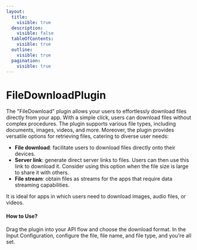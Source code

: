 ```yaml
---
layout:
  title:
    visible: true
  description:
    visible: false
  tableOfContents:
    visible: true
  outline:
    visible: true
  pagination:
    visible: true
---
```


# FileDownloadPlugin

The "FileDownload" plugin allows your users to effortlessly download files directly from your app. With a simple click, users can download files without complex procedures. The plugin supports various file types, including documents, images, videos, and more. Moreover, the plugin provides versatile options for retrieving files, catering to diverse user needs:

* **File download**: facilitate users to download files directly onto their devices.
* **Server link**: generate direct server links to files. Users can then use this link to download it. Consider using this option when the file size is large to share it with others.
* **File stream**: obtain files as streams for the apps that require data streaming capabilities.

It is ideal for apps in which users need to download images, audio files, or videos.

#### How to Use?

Drag the plugin into your API flow and choose the download format. In the Input Configuration, configure the file, file name, and file type, and you're all set.
